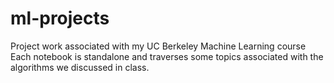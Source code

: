 # ml-projects
Project work associated with my UC Berkeley Machine Learning course 
Each notebook is standalone and traverses some topics associated with the algorithms we discussed in class.
